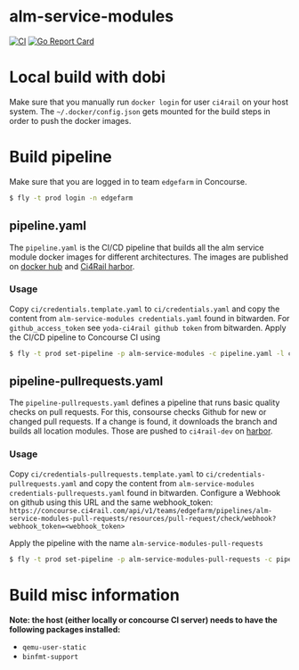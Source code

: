 # alm-service-modules

[![CI](https://concourse.ci4rail.com/api/v1/teams/edgefarm/pipelines/alm-service-modules/jobs/build-alm-service-modules/badge)](https://concourse.ci4rail.com/teams/edgefarm/pipelines/alm-service-modules) [![Go Report Card](https://goreportcard.com/badge/github.com/ci4rail/alm-service-modules)](https://goreportcard.com/badge/github.com/ci4rail/alm-service-modules)

# Local build with dobi

Make sure that you manually run `docker login` for user `ci4rail` on your host system. The `~/.docker/config.json` gets mounted for the build steps in order to push the docker images.

# Build pipeline

Make sure that you are logged in to team `edgefarm` in Concourse.
```bash
$ fly -t prod login -n edgefarm
```

## pipeline.yaml

The `pipeline.yaml` is the CI/CD pipeline that builds all the alm service module docker images for different architectures. The images are published on [docker hub](https://hub.docker.com/u/ci4rail) and [Ci4Rail harbor](https://harbor.ci4rail.com/harbor/projects/7/repositories).

### Usage

Copy `ci/credentials.template.yaml` to `ci/credentials.yaml` and copy the content from `alm-service-modules credentials.yaml` found in bitwarden.
For `github_access_token` see `yoda-ci4rail github token` from bitwarden.
Apply the CI/CD pipeline to Concourse CI using
```bash
$ fly -t prod set-pipeline -p alm-service-modules -c pipeline.yaml -l ci/config.yaml  -l ci/credentials.yaml
```

## pipeline-pullrequests.yaml

The `pipeline-pullrequests.yaml` defines a pipeline that runs basic quality checks on pull requests. For this, consourse checks Github for new or changed pull requests. If a change is found, it downloads the branch and builds all location modules. Those are pushed to `ci4rail-dev` on [harbor](https://harbor.ci4rail.com/harbor/projects/14/repositories).

### Usage

Copy `ci/credentials-pullrequests.template.yaml` to `ci/credentials-pullrequests.yaml` and copy  the content from `alm-service-modules credentials-pullrequests.yaml` found in bitwarden.
Configure a Webhook on github using this URL and the same webhook_token:
`https://concourse.ci4rail.com/api/v1/teams/edgefarm/pipelines/alm-service-modules-pull-requests/resources/pull-request/check/webhook?webhook_token=<webhook_token>`

Apply the pipeline with the name `alm-service-modules-pull-requests`
```bash
$ fly -t prod set-pipeline -p alm-service-modules-pull-requests -c pipeline-pullrequests.yaml -l ci/credentials-pullrequests.yaml
```

# Build misc information

**Note: the host (either locally or concourse CI server) needs to have the following packages installed:**
- `qemu-user-static`
- `binfmt-support`

